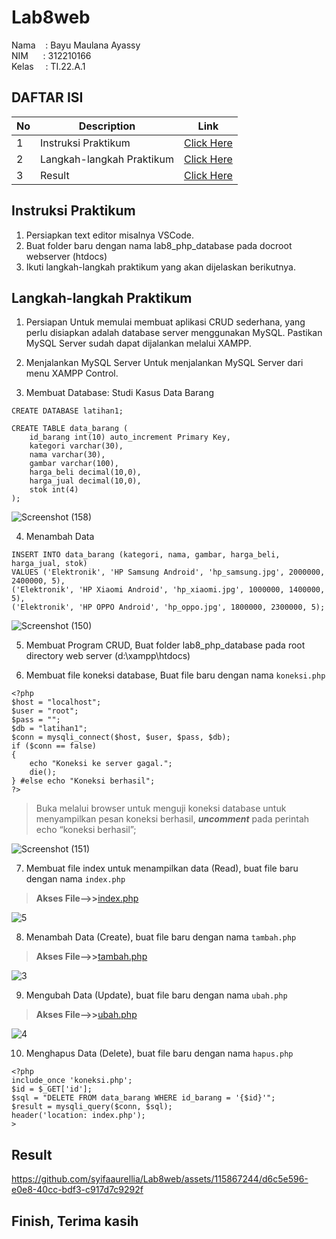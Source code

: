 # Lab8web

Nama &nbsp; &nbsp;: Bayu Maulana Ayassy<br>
NIM&nbsp; &nbsp; &nbsp; : 312210166<br>
Kelas&ensp; &nbsp; : TI.22.A.1<br>

## DAFTAR ISI <br>
| No | Description | Link |
|-----|------|-----|
|1|Instruksi Praktikum|[Click Here](#instruksi-praktikum)|
|2|Langkah-langkah Praktikum|[Click Here](#langkah-langkah-praktikum)|
|3|Result|[Click Here](#result)|

## Instruksi Praktikum
1. Persiapkan text editor misalnya VSCode.
2. Buat folder baru dengan nama lab8_php_database pada docroot webserver (htdocs)
3. Ikuti langkah-langkah praktikum yang akan dijelaskan berikutnya.

## Langkah-langkah Praktikum
1. Persiapan Untuk memulai membuat aplikasi CRUD sederhana, yang perlu disiapkan adalah database server menggunakan MySQL. Pastikan MySQL Server sudah dapat dijalankan melalui XAMPP.

2. Menjalankan MySQL Server Untuk menjalankan MySQL Server dari menu XAMPP Control.

3. Membuat Database: Studi Kasus Data Barang
```
CREATE DATABASE latihan1;
```
```
CREATE TABLE data_barang (
    id_barang int(10) auto_increment Primary Key,
    kategori varchar(30),
    nama varchar(30),
    gambar varchar(100),
    harga_beli decimal(10,0),
    harga_jual decimal(10,0),
    stok int(4)
);
```

![Screenshot (158)](https://github.com/syifaaurellia/Lab8web/assets/115867244/5b60a65b-853a-45c4-a666-81c9999ccc10)


4. Menambah Data
```
INSERT INTO data_barang (kategori, nama, gambar, harga_beli, harga_jual, stok)
VALUES ('Elektronik', 'HP Samsung Android', 'hp_samsung.jpg', 2000000, 2400000, 5),
('Elektronik', 'HP Xiaomi Android', 'hp_xiaomi.jpg', 1000000, 1400000, 5),
('Elektronik', 'HP OPPO Android', 'hp_oppo.jpg', 1800000, 2300000, 5);
```

![Screenshot (150)](https://github.com/syifaaurellia/Lab8web/assets/115867244/db3281b0-e06c-4461-98e6-33821fedf087)


5. Membuat Program CRUD, Buat folder lab8_php_database pada root directory web server (d:\xampp\htdocs)

6. Membuat file koneksi database, Buat file baru dengan nama `koneksi.php`
```
<?php
$host = "localhost";
$user = "root";
$pass = "";
$db = "latihan1";
$conn = mysqli_connect($host, $user, $pass, $db);
if ($conn == false)
{
    echo "Koneksi ke server gagal.";
    die();
} #else echo "Koneksi berhasil";
?>
```

> Buka melalui browser untuk menguji koneksi database untuk menyampilkan pesan koneksi berhasil, ***uncomment*** pada perintah echo “koneksi berhasil”;

![Screenshot (151)](https://github.com/syifaaurellia/Lab8web/assets/115867244/012e0941-ef81-47b8-9bad-5c787a740ab6)


7. Membuat file index untuk menampilkan data (Read), buat file baru dengan nama `index.php`

> **Akses File-->>**[index.php](index.php)

![5](https://github.com/syifaaurellia/Lab8web/assets/115867244/d8d6ccb6-67a8-436a-bb4a-7943b54d3076)

8. Menambah Data (Create), buat file baru dengan nama `tambah.php`

> **Akses File-->>**[tambah.php](tambah.php)

![3](https://github.com/syifaaurellia/Lab8web/assets/115867244/2b68dd66-bc78-429c-9d89-80de1ad18118)

9. Mengubah Data (Update), buat file baru dengan nama `ubah.php`

> **Akses File-->>**[ubah.php](ubah.php)

![4](https://github.com/syifaaurellia/Lab8web/assets/115867244/c0d0a623-d1d5-499a-b663-f92d76ef68ca)

10. Menghapus Data (Delete), buat file baru dengan nama `hapus.php`
```
<?php
include_once 'koneksi.php';
$id = $_GET['id'];
$sql = "DELETE FROM data_barang WHERE id_barang = '{$id}'";
$result = mysqli_query($conn, $sql);
header('location: index.php');
>
```

## Result



https://github.com/syifaaurellia/Lab8web/assets/115867244/d6c5e596-e0e8-40cc-bdf3-c917d7c9292f


## Finish, Terima kasih
